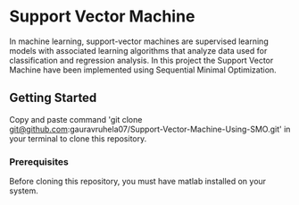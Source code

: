 # Support Vector Machine

In machine learning, support-vector machines are supervised learning models with associated learning algorithms that analyze data used for classification and regression analysis. In this project the Support Vector Machine have been implemented using Sequential Minimal Optimization.
 
## Getting Started

Copy and paste command 'git clone git@github.com:gauravruhela07/Support-Vector-Machine-Using-SMO.git' in your terminal to clone this repository.

### Prerequisites

Before cloning this repository, you must have matlab installed on your system.
